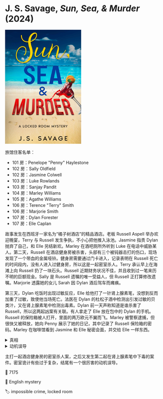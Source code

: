 # J. S. Savage, <i>Sun, Sea, & Murder</i> (2024)

<img src=images/2024b_cover.jpg width=250/>

旅馆住客名单：
* 101 房：Penelope "Penny" Haylestone
* 102 房：Sally Oldfield
* 102 房：Jasmine Colwell
* 103 房：Luke Rowlands
* 103 房：Sanjay Pandit
* 104 房：Marley Williams
* 105 房：Agathe Williams
* 106 房：Terence "Terry" Smith
* 106 房：Marjorie Smith
* 107 房：Dylan Forester
* 107 房：Elle Caplan

故事发生在西班牙一家名为“橘子树酒店”的精品酒店。老板 Russell Aspell 举办欢迎晚宴，Terry 与 Russell 发生争执，不小心把他推入泳池。Jasmine 指责 Dylan 抛弃了自己，和 Elle 另结新欢。Marley 在酒吧厕所外听到 Luke 在电话中威胁某人。第二天，Russell 在酒店健身房被杀害，头部有三个被钝器击打的伤口，现场发现了一个带血的金属哑铃。健身房需要通过门卡进入，记录表明在 Russell 死亡的时间段内，没有人进入过健身房，所以这是一起密室杀人。Terry 承认早上在海滩上向 Russell 扔了一块石头。Russell 近期财务状况不佳，并且收到过一笔来历不明的巨额现金。Sally 是 Russell 遗嘱的唯一受益人，但 Russell 正打算修改遗嘱。Marjorie 透露她的女儿 Sarah 因 Dylan 酒后驾车而瘫痪。

第三天，Dylan 吃饭时出现过敏反应，Elle 给他打了一针肾上腺素笔，没想到反而加重了过敏，致使他当场死亡。法医在 Dylan 的杜松子酒中检测出引发过敏的贝类汁，又在肾上腺素笔中检测出毒素。Dylan 前一天声称知道是谁杀害了 Russell，所以这两起凶案有关联。有人拿走了 Elle 放在包中的 Dylan 的手机。Russell 的保险箱被人打开，里面的两万欧元不翼而飞。Marley 被警察逮捕，但很快又被释放，她向 Penny 展示了她的日记，其中记录了 Russell 保险箱的密码。Marley 在咖啡馆看到 Jasmine 和 Elle 秘密会面，并交给 Elle 一样东西。

<details><summary>真相</summary>
Russell 头上有三个伤口，其中一个是被 Terry 用石头砸伤，两个是被哑铃两端的重物砸中。凶手是 Marjorie，她把哑铃放在工字梁上，把一支笔放在哑铃后面，用钓鱼线在笔上绑结，另一头通过窗户拉到外面的灌木丛中。她用另一支笔撑住打开的窗户，并在窗台上安装了一个摄像头，对准哑铃附近。她把一个一次性手机放在电子鱼竿的锁紧装置上，通过摄像头观察室内，看到 Russell 走到哑铃下方，打电话使一次性手机震动，操纵电子鱼竿收紧鱼线，拉动哑铃坠落，砸死 Russell。笔和摄像头被鱼线拉到窗外，事后回收，窗户失去支撑后自动合上，完成密室。

Luke 拿走了保险箱中的两万欧元，是因为他受到了 Dylan 的勒索。Jasmine 偷走了 Dylan 的手机，是因为 Dylan 拍下了她的不雅视频用于敲诈。她后来又把手机交还 Elle，是因为在里面也发现了 Elle 的不雅照。Marjorie 杀死 Dylan 是为了替女儿复仇，杀死 Russell 是因为他能轻易看穿自己是杀害 Dylan 的凶手（伏线：照片中 Marjorie 的盘子里盛了她不喜欢的贝壳类虾）。
</details>

<details><summary>动机误导</summary>
看上去好像凶手先杀死 Russell，为了避免身份暴露，进一步杀死 Dylan。其实凶手一开始就打算杀死 Dylan，为了避免身份暴露，预先杀死 Russell。
</details>

主打一起酒店健身房的密室杀人案，之后又发生第二起在肾上腺素笔中下毒的案件。密室诡计有些过于复杂，结尾有一个很厉害的动机误导。

:link: 7175

:file_folder: English mystery

:label: impossible crime, locked room

